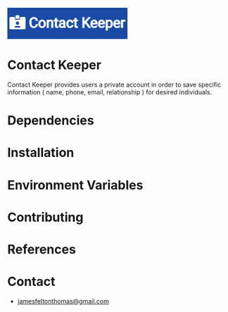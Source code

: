 ![Alt text](Contact-keeper-image.png?raw=true "Contact Keeper")


# Contact Keeper
Contact Keeper provides users a private account in order to save specific information ( name, phone, email, relationship ) for desired individuals.

# Dependencies

# Installation

# Environment Variables

# Contributing

# References

# Contact
* jamesfeltonthomas@gmail.com